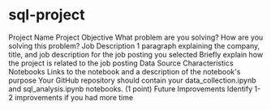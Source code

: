 # sql-project

Project Name
Project Objective
What problem are you solving?
How are you solving this problem?
Job Description
1 paragraph explaining the company, title, and job description for the job posting you selected
Briefly explain how the project is related to the job posting
Data
Source
Characteristics
Notebooks
Links to the notebook and a description of the notebook's purpose
Your GitHub repository should contain your data_collection.ipynb and sql_analysis.ipynb notebooks. (1 point)
Future Improvements
Identify 1-2 improvements if you had more time
